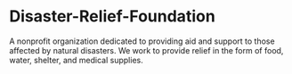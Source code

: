 # Disaster-Relief-Foundation
A nonprofit organization dedicated to providing aid and support to those affected by natural disasters. We work to provide relief in the form of food, water, shelter, and medical supplies.

